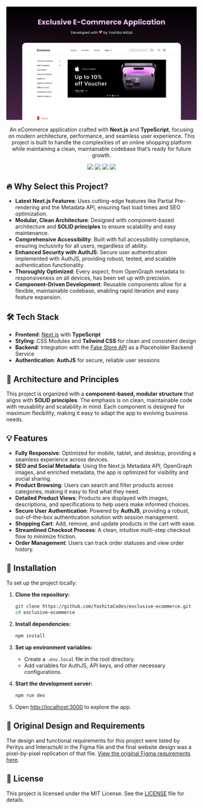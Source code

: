 
![Banner](app/opengraph-image.png)

<div align="center">
  <p>An eCommerce application crafted with <strong>Next.js</strong> and <strong>TypeScript</strong>, focusing on modern architecture, performance, and seamless user experience. This project is built to handle the complexities of an online shopping platform while maintaining a clean, maintainable codebase that’s ready for future growth.
</p>
  <img src="https://img.shields.io/badge/Next.js-Latest-blue"/>
  <img src="https://img.shields.io/badge/TypeScript-4.5.2-blue"/>
  <img src="https://img.shields.io/badge/TailwindCSS-2.2.19-blue"/>
  <img src="https://img.shields.io/badge/License-MIT-green"/>
</div>


## 🔥 Why Select this Project?

- **Latest Next.js Features**: Uses cutting-edge features like Partial Pre-rendering and the Metadata API, ensuring fast load times and SEO optimization.
- **Modular, Clean Architecture**: Designed with component-based architecture and **SOLID principles** to ensure scalability and easy maintenance.
- **Comprehensive Accessibility**: Built with full accessibility compliance, ensuring inclusivity for all users, regardless of ability.
- **Enhanced Security with AuthJS**: Secure user authentication implemented with AuthJS, providing robust, tested, and scalable authentication functionality.
- **Thoroughly Optimized**: Every aspect, from OpenGraph metadata to responsiveness on all devices, has been set up with precision.
- **Component-Driven Development**: Reusable components allow for a flexible, maintainable codebase, enabling rapid iteration and easy feature expansion.

## 🛠️ Tech Stack

- **Frontend**: [Next.js](https://nextjs.org/) with **TypeScript**
- **Styling**: CSS Modules and **Tailwind CSS** for clean and consistent design
- **Backend**: Integration with the [Fake Store API](https://fakestoreapi.com/) as a Placeholder Backend Service
- **Authentication**: **AuthJS** for secure, reliable user sessions

## 📐 Architecture and Principles

This project is organized with a **component-based, modular structure** that aligns with **SOLID principles**. The emphasis is on clean, maintainable code with reusability and scalability in mind. Each component is designed for maximum flexibility, making it easy to adapt the app to evolving business needs.

## 💡 Features

- **Fully Responsive**: Optimized for mobile, tablet, and desktop, providing a seamless experience across devices.
- **SEO and Social Metadata**: Using the Next.js Metadata API, OpenGraph images, and enriched metadata, the app is optimized for visibility and social sharing.
- **Product Browsing**: Users can search and filter products across categories, making it easy to find what they need.
- **Detailed Product Views**: Products are displayed with images, descriptions, and specifications to help users make informed choices.
- **Secure User Authentication**: Powered by **AuthJS**, providing a robust, out-of-the-box authentication solution with session management.
- **Shopping Cart**: Add, remove, and update products in the cart with ease.
- **Streamlined Checkout Process**: A clean, intuitive multi-step checkout flow to minimize friction.
- **Order Management**: Users can track order statuses and view order history.

## 🔧 Installation

To set up the project locally:

1. **Clone the repository:**
   ```bash
   git clone https://github.com/YashitaCodes/exclusive-ecommerce.git
   cd exclusive-ecommerce
   ```

2. **Install dependencies:**
   ```bash
   npm install
   ```

3. **Set up environment variables:**
   - Create a `.env.local` file in the root directory.
   - Add variables for AuthJS, API keys, and other necessary configurations.

4. **Start the development server:**
   ```bash
   npm run dev
   ```

5. Open [http://localhost:3000](http://localhost:3000) to explore the app.

## 🎨 Original Design and Requirements

The design and functional requirements for this project were listed by Peritys and InteractsAI in the Figma file and the final website design was a pixel-by-pixel replication of that file. [View the original Figma requirements here](https://www.figma.com/design/bDCwDZYhh9zvhZOG4L26ui/Full-E-Commerce-Website-UI-UX-Design-(Community)?node-id=1-3&node-type=canvas&t=y3MfIKEaplHiejF5-0).

## 📝 License

This project is licensed under the MIT License. See the [LICENSE](LICENSE.md) file for details.
